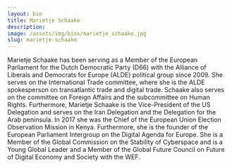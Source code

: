 ```yaml
---
layout: bio
title: Marietje Schaake
description:
image: /assets/img/bios/marietje_schaake.jpg
slug: marietje-schaake
---
```

Marietje Schaake has been serving as a Member of the European Parliament for the Dutch Democratic Party (D66) with the Alliance of Liberals and Democrats for Europe (ALDE) political group since 2009. She serves on the International Trade committee, where she is the ALDE spokesperson on transatlantic trade and digital trade. Schaake also serves on the committee on Foreign Affairs and the subcommittee on Human Rights. Furthermore, Marietje Schaake is the Vice-President of the US Delegation and serves on the Iran Delegation and the Delegation for the Arab peninsula. In 2017 she was the Chief of the European Union Election Observation Mission in Kenya. Furthermore, she is the founder of the European Parliament Intergroup on the Digital Agenda for Europe. She is a Member of the Global Commission on the Stability of Cyberspace and is a Young Global Leader and a Member of the Global Future Council on Future of Digital Economy and Society with the WEF.
